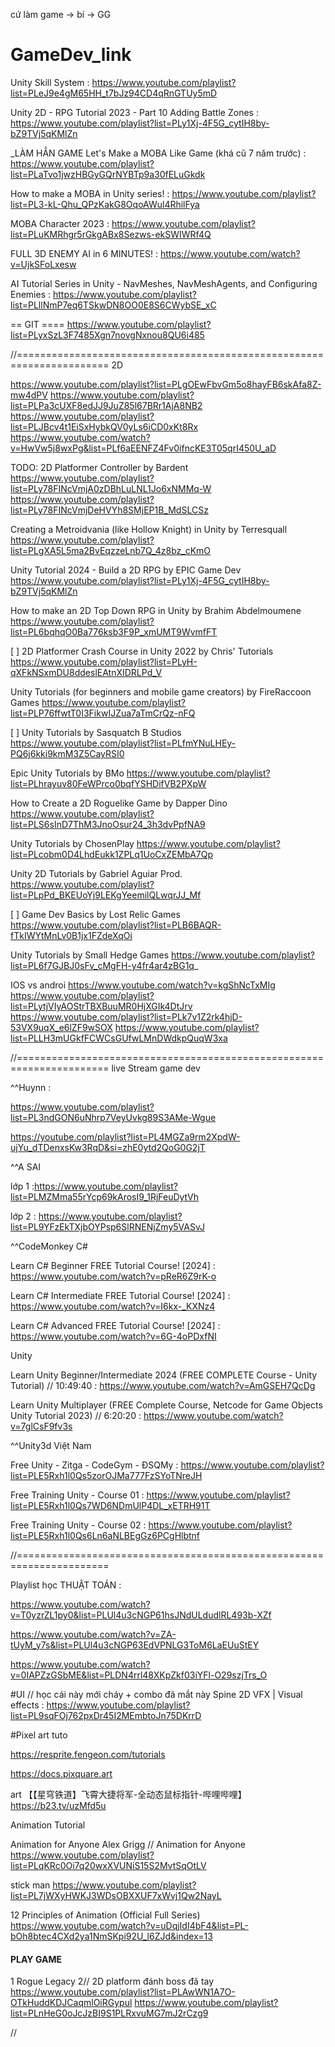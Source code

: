 cứ làm game -> bí -> GG

# GameDev_link

Unity Skill System : https://www.youtube.com/playlist?list=PLeJ9e4gM65HH_t7bJz94CD4qRnGTUy5mD

Unity 2D - RPG Tutorial 2023 - Part 10 Adding Battle Zones : https://www.youtube.com/playlist?list=PLy1Xj-4F5G_cytIH8by-bZ9TVj5qKMlZn

_LÀM HẲN GAME
Let's Make a MOBA Like Game (khá cũ 7 năm trước) : https://www.youtube.com/playlist?list=PLaTvo1jwzHBGyGQrNYBTp9a30fELuGkdk

How to make a MOBA in Unity series! : https://www.youtube.com/playlist?list=PL3-kL-Qhu_QPzKakG8OqoAWul4RhilFya

MOBA Character 2023 : https://www.youtube.com/playlist?list=PLuKMRhgr5rGkgABx8Sezws-ekSWIWRf4Q

FULL 3D ENEMY AI in 6 MINUTES! : https://www.youtube.com/watch?v=UjkSFoLxesw

AI Tutorial Series in Unity - NavMeshes, NavMeshAgents, and Configuring Enemies : https://www.youtube.com/playlist?list=PLllNmP7eq6TSkwDN8OO0E8S6CWybSE_xC

== GIT ====
https://www.youtube.com/playlist?list=PLyxSzL3F7485Xgn7novgNxnou8QU6i485


//======================================================================
2D

https://www.youtube.com/playlist?list=PLgOEwFbvGm5o8hayFB6skAfa8Z-mw4dPV
https://www.youtube.com/playlist?list=PLPa3cUXF8edJJ9JuZ85l67BRr1AjA8NB2
https://www.youtube.com/playlist?list=PLJBcv4t1EiSxHybkQV0yLs6iCD0xKt8Rx
https://www.youtube.com/watch?v=HwVw5j8wxPg&list=PLf6aEENFZ4Fv0ifncKE3T05qrI450U_aD

TODO:
2D Platformer Controller by Bardent
https://www.youtube.com/playlist?list=PLy78FINcVmjA0zDBhLuLNL1Jo6xNMMq-W
https://www.youtube.com/playlist?list=PLy78FINcVmjDeHVYh8SMjEP1B_MdSLCSz

Creating a Metroidvania (like Hollow Knight) in Unity by Terresquall
https://www.youtube.com/playlist?list=PLgXA5L5ma2BvEqzzeLnb7Q_4z8bz_cKmO

Unity Tutorial 2024 - Build a 2D RPG by EPIC Game Dev
https://www.youtube.com/playlist?list=PLy1Xj-4F5G_cytIH8by-bZ9TVj5qKMlZn

How to make an 2D Top Down RPG in Unity by Brahim Abdelmoumene
https://www.youtube.com/playlist?list=PL6bqhqO0Ba776ksb3F9P_xmUMT9WvmfFT

[ ] 2D Platformer Crash Course in Unity 2022 by Chris' Tutorials
https://www.youtube.com/playlist?list=PLyH-qXFkNSxmDU8ddeslEAtnXIDRLPd_V

Unity Tutorials (for beginners and mobile game creators) by FireRaccoon Games
https://www.youtube.com/playlist?list=PLP76ffwtT0I3FikwIJZua7aTmCrQz-nFQ

[ ] Unity Tutorials by Sasquatch B Studios
https://www.youtube.com/playlist?list=PLfmYNuLHEy-PQ6j6kki9kmM3Z5CayRSI0

Epic Unity Tutorials by BMo
https://www.youtube.com/playlist?list=PLhrayuv80FeWPrco0bqfYSHDifVB2PXpW

How to Create a 2D Roguelike Game by Dapper Dino
https://www.youtube.com/playlist?list=PLS6sInD7ThM3JnoOsur24_3h3dvPpfNA9

Unity Tutorials by ChosenPlay
https://www.youtube.com/playlist?list=PLcobm0D4LhdEukk1ZPLq1UoCxZEMbA7Qp

Unity 2D Tutorials by Gabriel Aguiar Prod.
https://www.youtube.com/playlist?list=PLpPd_BKEUoYj9LEKgYeemilQLwqrJJ_Mf

[ ] Game Dev Basics by Lost Relic Games
https://www.youtube.com/playlist?list=PLB6BAQR-fTkIWYtMnLv0B1jx1FZdeXqOi

Unity Tutorials by Small Hedge Games
https://www.youtube.com/playlist?list=PL6f7GJBJ0sFv_cMgFH-y4fr4ar4zBG1q_




IOS vs androi
https://www.youtube.com/watch?v=kgShNcTxMIg
https://www.youtube.com/playlist?list=PLytjVIyAOStrTBXBuuMR0HjXGIk4DtJrv
https://www.youtube.com/playlist?list=PLk7v1Z2rk4hjD-53VX9uqX_e6lZF9wSOX
https://www.youtube.com/playlist?list=PLLH3mUGkfFCWCsGUfwLMnDWdkpQuqW3xa





//======================================================================
live Stream game dev

^^Huynn : 

https://www.youtube.com/playlist?list=PL3ndGON6uNhrp7VeyUvkg89S3AMe-Wgue

https://youtube.com/playlist?list=PL4MGZa9rm2XpdW-ujYu_dTDenxsKw3RqD&si=zhE0ytd2QoG0G2jT

^^A SAI 

lớp 1 :https://www.youtube.com/playlist?list=PLMZMma55rYcp69kArosI9_1RjFeuDytVh

lớp 2 : https://www.youtube.com/playlist?list=PL9YFzEkTXjbOYPsp6SlRNENjZmy5VASvJ

^^CodeMonkey
C#

Learn C# Beginner FREE Tutorial Course! [2024]
 : https://www.youtube.com/watch?v=pReR6Z9rK-o

Learn C# Intermediate FREE Tutorial Course! [2024]
 : https://www.youtube.com/watch?v=I6kx-_KXNz4 

Learn C# Advanced FREE Tutorial Course! [2024] 
: https://www.youtube.com/watch?v=6G-4oPDxfNI

Unity

Learn Unity Beginner/Intermediate 2024 (FREE COMPLETE Course - Unity Tutorial) // 10:49:40
: https://www.youtube.com/watch?v=AmGSEH7QcDg

Learn Unity Multiplayer (FREE Complete Course, Netcode for Game Objects Unity Tutorial 2023) // 6:20:20 
: https://www.youtube.com/watch?v=7glCsF9fv3s

^^Unity3d Việt Nam

Free Unity - Zitga - CodeGym - ĐSQMy : 
https://www.youtube.com/playlist?list=PLE5Rxh1l0Qs5zorOJMa777FzSYoTNreJH

Free Training Unity - Course 01 : 
https://www.youtube.com/playlist?list=PLE5Rxh1l0Qs7WD6NDmUlP4DL_xETRH91T

Free Training Unity - Course 02 : 
https://www.youtube.com/playlist?list=PLE5Rxh1l0Qs6Ln6aNLBEgGz6PCgHlbtnf


//======================================================================

Playlist học THUẬT TOÁN :

https://www.youtube.com/watch?v=T0yzrZL1py0&list=PLUl4u3cNGP61hsJNdULdudlRL493b-XZf

https://www.youtube.com/watch?v=ZA-tUyM_y7s&list=PLUl4u3cNGP63EdVPNLG3ToM6LaEUuStEY

https://www.youtube.com/watch?v=0IAPZzGSbME&list=PLDN4rrl48XKpZkf03iYFl-O29szjTrs_O





#UI // học cái này mới cháy + combo đã mắt này
Spine 2D VFX | Visual effects : https://www.youtube.com/playlist?list=PL9sqFOj762pxDr45I2MEmbtoJn75DKrrD




#Pixel art
tuto 

https://resprite.fengeon.com/tutorials

https://docs.pixquare.art


art
【【星穹铁道】飞霄大捷将军-全动态鼠标指针-哔哩哔哩】 https://b23.tv/uzMfd5u


Animation Tutorial

Animation for Anyone
Alex Grigg // Animation for Anyone
https://www.youtube.com/playlist?list=PLqKRc0Oi7q20wxXVUNiS15S2MvtSqOtLV

stick man
https://www.youtube.com/playlist?list=PL7jWXyHWKJ3WDsOBXXUF7xWvj1Qw2NayL

12 Principles of Animation (Official Full Series)
https://www.youtube.com/watch?v=uDqjIdI4bF4&list=PL-bOh8btec4CXd2ya1NmSKpi92U_l6ZJd&index=13

#### PLAY GAME

1 Rogue Legacy 2// 2D platform đánh boss đã tay 
https://www.youtube.com/playlist?list=PLAwWN1A7O-OTkHuddKDJCaqmlOiRGypul
https://www.youtube.com/playlist?list=PLnHeG0oJcJzBI9S1PLRxvuMG7mJ2rCzg9


//

